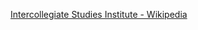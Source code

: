 ﻿[Intercollegiate Studies Institute - Wikipedia](https://en.wikipedia.org/wiki/Intercollegiate_Studies_Institute)